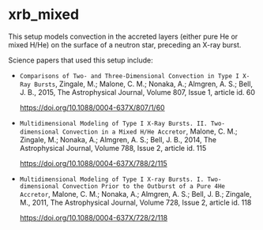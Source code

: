 # xrb_mixed

This setup models convection in the accreted layers (either pure He or
mixed H/He) on the surface of a neutron star, preceding an X-ray burst.

Science papers that used this setup include:

  * `Comparisons of Two- and Three-Dimensional Convection in Type I
    X-Ray Bursts`, Zingale, M.; Malone, C. M.; Nonaka, A.; Almgren,
    A. S.; Bell, J. B., 2015, The Astrophysical Journal, Volume 807,
    Issue 1, article id. 60

    https://doi.org/10.1088/0004-637X/807/1/60

  * `Multidimensional Modeling of Type I X-Ray Bursts. II.
    Two-dimensional Convection in a Mixed H/He Accretor`, Malone,
    C. M.; Zingale, M.; Nonaka, A.; Almgren, A. S.; Bell, J. B., 2014,
    The Astrophysical Journal, Volume 788, Issue 2, article id. 115

    https://doi.org/10.1088/0004-637X/788/2/115

  * `Multidimensional Modeling of Type I X-ray Bursts. I.
    Two-dimensional Convection Prior to the Outburst of a Pure 4He
    Accretor`, Malone, C. M.; Nonaka, A.; Almgren, A. S.; Bell, J. B.;
    Zingale, M., 2011, The Astrophysical Journal, Volume 728, Issue 2,
    article id. 118

    https://doi.org/10.1088/0004-637X/728/2/118


